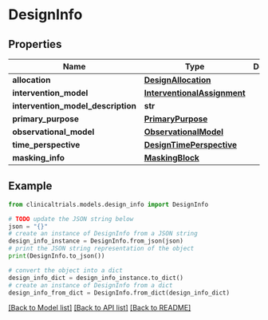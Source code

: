 # DesignInfo


## Properties

Name | Type | Description | Notes
------------ | ------------- | ------------- | -------------
**allocation** | [**DesignAllocation**](DesignAllocation.md) |  | [optional] 
**intervention_model** | [**InterventionalAssignment**](InterventionalAssignment.md) |  | [optional] 
**intervention_model_description** | **str** |  | [optional] 
**primary_purpose** | [**PrimaryPurpose**](PrimaryPurpose.md) |  | [optional] 
**observational_model** | [**ObservationalModel**](ObservationalModel.md) |  | [optional] 
**time_perspective** | [**DesignTimePerspective**](DesignTimePerspective.md) |  | [optional] 
**masking_info** | [**MaskingBlock**](MaskingBlock.md) |  | [optional] 

## Example

```python
from clinicaltrials.models.design_info import DesignInfo

# TODO update the JSON string below
json = "{}"
# create an instance of DesignInfo from a JSON string
design_info_instance = DesignInfo.from_json(json)
# print the JSON string representation of the object
print(DesignInfo.to_json())

# convert the object into a dict
design_info_dict = design_info_instance.to_dict()
# create an instance of DesignInfo from a dict
design_info_from_dict = DesignInfo.from_dict(design_info_dict)
```
[[Back to Model list]](../README.md#documentation-for-models) [[Back to API list]](../README.md#documentation-for-api-endpoints) [[Back to README]](../README.md)


